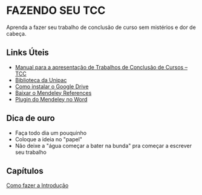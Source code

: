 # FAZENDO SEU TCC

 Aprenda a fazer seu trabalho de conclusão de curso sem mistérios e dor de cabeça.
  
## Links Úteis

* [Manual para a apresentação de Trabalhos de Conclusão de Cursos – TCC](http://biblioteca.site.unipac.br/wp-content/uploads/sites/16/2019/07/Manual_TCC-2017_ATUALIZADO.pdf)
* [Biblioteca da Unipac](http://biblioteca.site.unipac.br/)
* [Como instalar o Google Drive](https://www.youtube.com/watch?v=JIIg14j8Aq0)
* [Baixar o Mendeley References](https://static.mendeley.com/bin/desktop/mendeley-reference-manager-2.20.0.exe)
* [Plugin do Mendeley no Word](https://store.office.com/addinsinstallpage.aspx?rs=en-001&assetid=WA104382081)

## Dica de ouro  

* Faça todo dia um pouquinho
* Coloque a ideia no "papel"
* Não deixe a "água começar a bater na bunda" pra começar a escrever seu trabalho

## Capítulos

[Como fazer a Introdução](dica-01.md)
